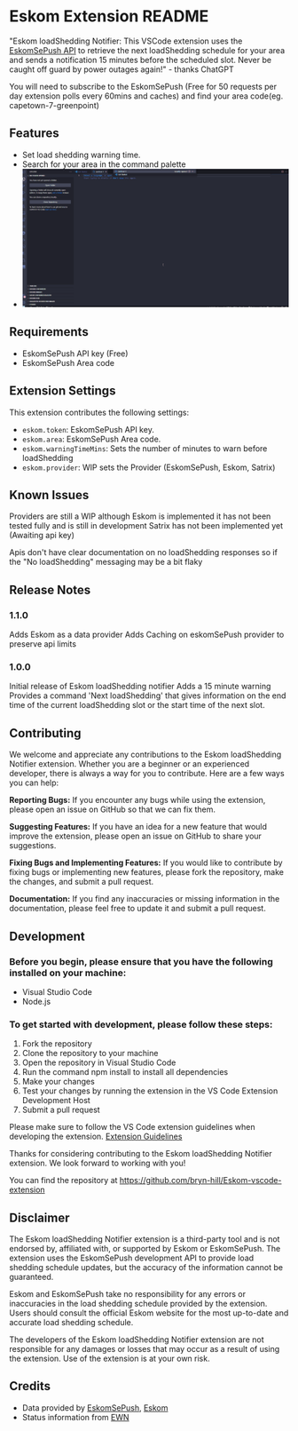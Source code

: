 # Eskom Extension README

"Eskom loadShedding Notifier: This VSCode extension uses the [EskomSePush API](https://eskomsepush.gumroad.com/l/api) to retrieve the next loadShedding schedule for your area and sends a notification 15 minutes before the scheduled slot. Never be caught off guard by power outages again!" - thanks ChatGPT

You will need to subscribe to the EskomSePush (Free for 50 requests per day extension polls every 60mins and caches) and find your area code(eg. capetown-7-greenpoint)

## Features

- Set load shedding warning time.
- Search for your area in the command palette
- ![Get the next load shedding slot](images/Animation.gif)

## Requirements

- EskomSePush API key (Free)
- EskomSePush Area code

## Extension Settings

This extension contributes the following settings:

- `eskom.token`: EskomSePush API key.
- `eskom.area`: EskomSePush Area code.
- `eskom.warningTimeMins`: Sets the number of minutes to warn before loadShedding
- `eskom.provider`: WIP sets the Provider (EskomSePush, Eskom, Satrix)

## Known Issues

Providers are still a WIP although Eskom is implemented it has not been tested fully and is still in development
Satrix has not been implemented yet (Awaiting api key)

Apis don't have clear documentation on no loadShedding responses so if the "No loadShedding" messaging may be a bit flaky

## Release Notes

### 1.1.0

Adds Eskom as a data provider
Adds Caching on eskomSePush provider to preserve api limits

### 1.0.0

Initial release of Eskom loadShedding notifier
Adds a 15 minute warning
Provides a command 'Next loadShedding' that gives information on the end time of the current loadShedding slot or the start time of the next slot.

## Contributing

We welcome and appreciate any contributions to the Eskom loadShedding Notifier extension. Whether you are a beginner or an experienced developer, there is always a way for you to contribute. Here are a few ways you can help:

**Reporting Bugs:** If you encounter any bugs while using the extension, please open an issue on GitHub so that we can fix them.

**Suggesting Features:** If you have an idea for a new feature that would improve the extension, please open an issue on GitHub to share your suggestions.

**Fixing Bugs and Implementing Features:** If you would like to contribute by fixing bugs or implementing new features, please fork the repository, make the changes, and submit a pull request.

**Documentation:** If you find any inaccuracies or missing information in the documentation, please feel free to update it and submit a pull request.

## Development

### Before you begin, please ensure that you have the following installed on your machine:

- Visual Studio Code
- Node.js

### To get started with development, please follow these steps:

1. Fork the repository
2. Clone the repository to your machine
3. Open the repository in Visual Studio Code
4. Run the command npm install to install all dependencies
5. Make your changes
6. Test your changes by running the extension in the VS Code Extension Development Host
7. Submit a pull request

Please make sure to follow the VS Code extension guidelines when developing the extension. [Extension Guidelines](https://code.visualstudio.com/api/references/extension-guidelines)

Thanks for considering contributing to the Eskom loadShedding Notifier extension. We look forward to working with you!

You can find the repository at https://github.com/bryn-hill/Eskom-vscode-extension

## Disclaimer

The Eskom loadShedding Notifier extension is a third-party tool and is not endorsed by, affiliated with, or supported by Eskom or EskomSePush. The extension uses the EskomSePush development API to provide load shedding schedule updates, but the accuracy of the information cannot be guaranteed.

Eskom and EskomSePush take no responsibility for any errors or inaccuracies in the load shedding schedule provided by the extension. Users should consult the official Eskom website for the most up-to-date and accurate load shedding schedule.

The developers of the Eskom loadShedding Notifier extension are not responsible for any damages or losses that may occur as a result of using the extension. Use of the extension is at your own risk.

## Credits

- Data provided by [EskomSePush](https://sepush.co.za/), [Eskom](https://loadShedding.eskom.co.za/)
- Status information from [EWN](https://ewn.co.za/assets/loadShedding/api/status)
